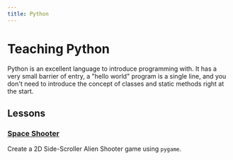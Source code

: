 ```yaml
---
title: Python
---
```


# Teaching Python

Python is an excellent language to introduce programming with. It has a very
small barrier of entry, a "hello world" program is a single line, and you don't
need to introduce the concept of classes and static methods right at the start.

## Lessons

### [Space Shooter](lessons/space_shooter)

Create a 2D Side-Scroller Alien Shooter game using `pygame`.

